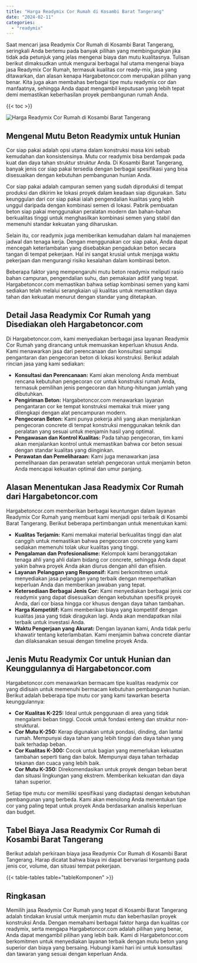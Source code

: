 ```yaml
---
title: "Harga Readymix Cor Rumah di Kosambi Barat Tangerang"
date: "2024-02-11"
categories: 
  - "readymix"
---
```



Saat mencari jasa Readymix Cor Rumah di Kosambi Barat Tangerang, seringkali Anda bertemu pada banyak pilihan yang membingungkan jika tidak ada petunjuk yang jelas mengenai biaya dan mutu kualitasnya. Tulisan berikut dimaksudkan untuk mengurai berbagai hal utama mengenai biaya jasa Readymix Cor Rumah, termasuk kualitas cor ready-mix, jasa yang ditawarkan, dan alasan kenapa Hargabetoncor.com merupakan pilihan yang benar. Kita juga akan membahas berbagai tipe mutu readymix cor dan manfaatnya, sehingga Anda dapat mengambil keputusan yang lebih tepat demi memastikan keberhasilan proyek pembangunan rumah Anda.

{{< toc >}}

![Harga Readymix Cor Rumah di Kosambi Barat Tangerang](https://hargareadymixid.github.io/hbc/readymix-hbc%20(21).png)

## Mengenal Mutu Beton Readymix untuk Hunian

Cor siap pakai adalah opsi utama dalam konstruksi masa kini sebab kemudahan dan konsistensinya. Mutu cor readymix bisa berdampak pada kuat dan daya tahan struktur struktur Anda. Di Kosambi Barat Tangerang, banyak jenis cor siap pakai tersedia dengan berbagai spesifikasi yang bisa disesuaikan dengan kebutuhan pembangunan hunian Anda.

Cor siap pakai adalah campuran semen yang sudah diproduksi di tempat produksi dan dikirim ke lokasi proyek dalam keadaan siap digunakan. Satu keunggulan dari cor siap pakai ialah pengendalian kualitas yang lebih unggul daripada dengan kombinasi semen di lokasi. Pabrik pembuatan beton siap pakai menggunakan peralatan modern dan bahan-bahan berkualitas tinggi untuk menghasilkan kombinasi semen yang stabil dan memenuhi standar kekuatan yang diharuskan.

Selain itu, cor readymix juga memberikan kemudahan dalam hal manajemen jadwal dan tenaga kerja. Dengan menggunakan cor siap pakai, Anda dapat mencegah keterlambatan yang disebabkan pengadukan beton secara tangan di tempat pekerjaan. Hal ini sangat krusial untuk menjaga waktu pekerjaan dan mengurangi risiko kesalahan dalam kombinasi beton.

Beberapa faktor yang mempengaruhi mutu beton readymix meliputi rasio bahan campuran, pengendalian suhu, dan pemakaian aditif yang tepat. Hargabetoncor.com memastikan bahwa setiap kombinasi semen yang kami sediakan telah melalui serangkaian uji kualitas untuk memastikan daya tahan dan kekuatan menurut dengan standar yang ditetapkan.

## Detail Jasa Readymix Cor Rumah yang Disediakan oleh Hargabetoncor.com

Di Hargabetoncor.com, kami menyediakan berbagai jasa layanan Readymix Cor Rumah yang dirancang untuk memuaskan keperluan khusus Anda. Kami menawarkan jasa dari perencanaan dan konsultasi sampai pengantaran dan pengecoran beton di lokasi konstruksi. Berikut adalah rincian jasa yang kami sediakan:

- **Konsultasi dan Perencanaan:** Kami akan menolong Anda membuat rencana kebutuhan pengecoran cor untuk konstruksi rumah Anda, termasuk pemilihan jenis pengecoran dan hitung-hitungan jumlah yang dibutuhkan.
- **Pengiriman Beton:** Hargabetoncor.com menawarkan layanan pengantaran cor ke tempat konstruksi memakai truk mixer yang dilengkapi dengan alat pencampuran modern.
- **Pengecoran Beton:** Kami punya pekerja ahli yang akan menjalankan pengecoran concrete di tempat konstruksi menggunakan teknik dan peralatan yang sesuai untuk menjamin hasil yang optimal.
- **Pengawasan dan Kontrol Kualitas:** Pada tahap pengecoran, tim kami akan menjalankan kontrol untuk memastikan bahwa cor beton sesuai dengan standar kualitas yang diinginkan.
- **Perawatan dan Pemeliharaan:** Kami juga menawarkan jasa pemeliharaan dan perawatan setelah pengecoran untuk menjamin beton Anda mencapai kekuatan optimal dan umur panjang.

## Alasan Menentukan Jasa Readymix Cor Rumah dari Hargabetoncor.com

Hargabetoncor.com memberikan berbagai keuntungan dalam layanan Readymix Cor Rumah yang membuat kami menjadi opsi terbaik di Kosambi Barat Tangerang. Berikut beberapa pertimbangan untuk menentukan kami:

- **Kualitas Terjamin:** Kami memakai material berkualitas tinggi dan alat canggih untuk memastikan bahwa pengecoran concrete yang kami sediakan memenuhi tolak ukur kualitas yang tinggi.
- **Pengalaman dan Profesionalisme:** Kelompok kami beranggotakan tenaga ahli yang ahli dalam bidang cor concrete, sehingga Anda dapat yakin bahwa proyek Anda akan diurus dengan ahli dan efisien.
- **Layanan Pelanggan yang Responsif:** Kami berkomitmen untuk menyediakan jasa pelanggan yang terbaik dengan memperhatikan keperluan Anda dan memberikan jawaban yang tepat.
- **Ketersediaan Berbagai Jenis Cor:** Kami menyediakan berbagai jenis cor readymix yang dapat disesuaikan dengan kebutuhan spesifik proyek Anda, dari cor biasa hingga cor khusus dengan daya tahan tambahan.
- **Harga Kompetitif:** Kami memberikan biaya yang kompetitif dengan kualitas jasa yang tidak diragukan lagi. Anda akan mendapatkan nilai terbaik untuk investasi Anda.
- **Waktu Pengerjaan yang Akurat:** Dengan layanan kami, Anda tidak perlu khawatir tentang keterlambatan. Kami menjamin bahwa concrete diantar dan dilaksanakan sesuai dengan timeline proyek Anda.

## Jenis Mutu Readymix Cor untuk Hunian dan Keunggulannya di Hargabetoncor.com

Hargabetoncor.com menawarkan bermacam tipe kualitas readymix cor yang didisain untuk memenuhi bermacam kebutuhan pembangunan hunian. Berikut adalah beberapa tipe mutu cor yang kami tawarkan beserta keunggulannya:

- **Cor Kualitas K-225:** Ideal untuk penggunaan di area yang tidak mengalami beban tinggi. Cocok untuk fondasi enteng dan struktur non-struktural.
- **Cor Mutu K-250:** Kerap digunakan untuk pondasi, dinding, dan lantai rumah. Mempunyai daya tahan yang lebih tinggi dan daya tahan yang baik terhadap beban.
- **Cor Kualitas K-300:** Cocok untuk bagian yang memerlukan kekuatan tambahan seperti tiang dan balok. Mempunyai daya tahan terhadap tekanan dan cuaca yang lebih baik.
- **Cor Mutu K-350:** Direkomendasikan untuk proyek dengan beban berat dan situasi lingkungan yang ekstrem. Memberikan kekuatan dan daya tahan superior.

Setiap tipe mutu cor memiliki spesifikasi yang diadaptasi dengan kebutuhan pembangunan yang berbeda. Kami akan menolong Anda menentukan tipe cor yang paling tepat untuk proyek Anda berdasarkan analisis keperluan dan budget.

## Tabel Biaya Jasa Readymix Cor Rumah di Kosambi Barat Tangerang

Berikut adalah perkiraan biaya jasa Readymix Cor Rumah di Kosambi Barat Tangerang. Harap dicatat bahwa biaya ini dapat bervariasi tergantung pada jenis cor, volume, dan situasi tempat pekerjaan.

{{< table-tables table="tableKomponen" >}}

## Ringkasan

Memilih jasa Readymix Cor Rumah yang tepat di Kosambi Barat Tangerang adalah tindakan krusial untuk menjamin mutu dan keberhasilan proyek konstruksi Anda. Dengan memahami berbagai faktor harga dan kualitas cor readymix, serta mengapa Hargabetoncor.com adalah pilihan yang benar, Anda dapat mengambil pilihan yang lebih baik. Kami di Hargabetoncor.com berkomitmen untuk menyediakan layanan terbaik dengan mutu beton yang superior dan biaya yang bersaing. Hubungi kami hari ini untuk konsultasi dan tawaran yang sesuai dengan keperluan Anda.
